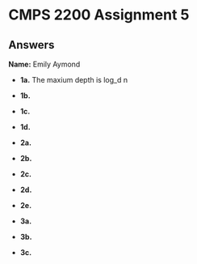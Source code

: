 # CMPS 2200 Assignment 5
## Answers

**Name:** Emily Aymond






- **1a.** The maxium depth is log_d n


- **1b.**


- **1c.**

- **1d.**


- **2a.**


- **2b.**


- **2c.**

- **2d.**

- **2e.**



- **3a.**


- **3b.**


- **3c.**
